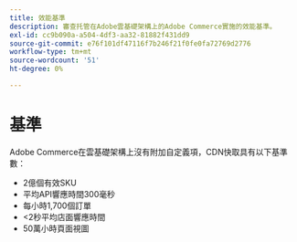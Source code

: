 ```yaml
---
title: 效能基準
description: 審查托管在Adobe雲基礎架構上的Adobe Commerce實施的效能基準。
exl-id: cc9b090a-a504-4df3-aa32-81882f431dd9
source-git-commit: e76f101df47116f7b246f21f0fe0fa72769d2776
workflow-type: tm+mt
source-wordcount: '51'
ht-degree: 0%

---
```


# 基準

Adobe Commerce在雲基礎架構上沒有附加自定義項，CDN快取具有以下基準數：

- 2億個有效SKU
- 平均API響應時間300毫秒
- 每小時1,700個訂單
- &lt;2秒平均店面響應時間
- 50萬小時頁面視圖
